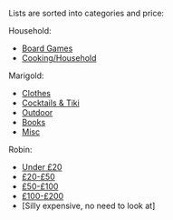 Lists are sorted into categories and price:

Household:
 - [Board Games](boardgames.md)
 - [Cooking/Household](cooking.md)

Marigold:
 - [Clothes](clothes.md)
 - [Cocktails & Tiki](cocktails.md)
 - [Outdoor](hiking.md)
 - [Books](books.md)
 - [Misc](misc.md)

Robin:
 - [Under £20](Robinsunder£20.md)
 - [£20-£50](Robins£20to50.md)
 - [£50-£100](Robins£50to100.md)
 - [£100-£200](Ronins£100to£200.md)
 - [Silly expensive, no need to look at]
